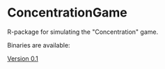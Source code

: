 # ConcentrationGame

R-package for simulating the "Concentration" game.

Binaries are available:

[Version 0.1](https://www.dropbox.com/s/wu2hh7q4xer4175/PsychHelperFunctions_0.3.tgz?dl=0)
